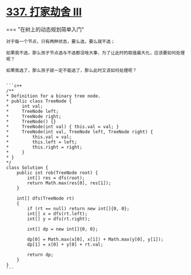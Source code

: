# [337. 打家劫舍 III](https://leetcode.cn/problems/house-robber-iii/description/)

=== "在树上的动态规划简单入门"

    对于每一个节点，只有两种状态，要么选，要么就不选；

    如果我不选，那么孩子节点选与不选都没啥大事，为了让此时的取值最大化，应该要如何处理呢？

    如果我选了，那么孩子就一定不能选了，那么此时又该如何处理呢？
    

    ```c++
    /**
    * Definition for a binary tree node.
    * public class TreeNode {
    *     int val;
    *     TreeNode left;
    *     TreeNode right;
    *     TreeNode() {}
    *     TreeNode(int val) { this.val = val; }
    *     TreeNode(int val, TreeNode left, TreeNode right) {
    *         this.val = val;
    *         this.left = left;
    *         this.right = right;
    *     }
    * }
    */
    class Solution {
        public int rob(TreeNode root) {
            int[] res = dfs(root);
            return Math.max(res[0], res[1]);
        }

        int[] dfs(TreeNode rt)
        {
            if (rt == null) return new int[]{0, 0};
            int[] x = dfs(rt.left);
            int[] y = dfs(rt.right);

            int[] dp = new int[]{0, 0};

            dp[0] = Math.max(x[0], x[1]) + Math.max(y[0], y[1]);
            dp[1] = x[0] + y[0] + rt.val;

            return dp;
        }
    }
    ```